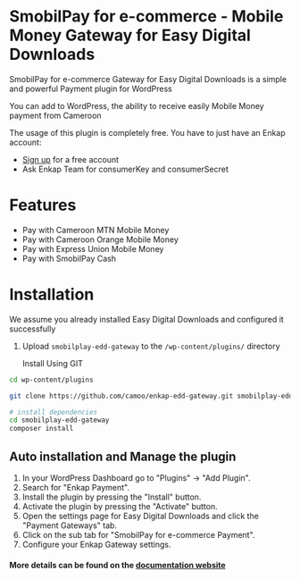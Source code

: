 # SmobilPay for e-commerce - Mobile Money Gateway for Easy Digital Downloads
SmobilPay for e-commerce Gateway for Easy Digital Downloads is a simple and powerful Payment plugin for WordPress

You can add to WordPress, the ability to receive easily Mobile Money payment from Cameroon


The usage of this plugin is completely free. You have to just have an Enkap account:
* [Sign up](https://enkap.cm/) for a free account
* Ask Enkap Team for consumerKey and consumerSecret


# Features

* Pay with Cameroon MTN Mobile Money
* Pay with Cameroon Orange Mobile Money
* Pay with Express Union Mobile Money
* Pay with SmobilPay Cash

# Installation
We assume you already installed Easy Digital Downloads and configured it successfully

1. Upload `smobilplay-edd-gateway` to the `/wp-content/plugins/` directory

   Install Using GIT
```sh
cd wp-content/plugins

git clone https://github.com/camoo/enkap-edd-gateway.git smobilplay-edd-gateway

# install dependencies
cd smobilplay-edd-gateway
composer install
```

## Auto installation and Manage the plugin
1. In your WordPress Dashboard go to \"Plugins\" -> \"Add Plugin\".
2. Search for \"Enkap Payment\".
3. Install the plugin by pressing the \"Install\" button.
4. Activate the plugin by pressing the \"Activate\" button.
5. Open the settings page for Easy Digital Downloads and click the \"Payment Gateways\" tab.
6. Click on the sub tab for \"SmobilPay for e-commerce Payment\".
7. Configure your Enkap Gateway settings.

#### More details can be found on the [documentation website](https://support.enkap.cm)
